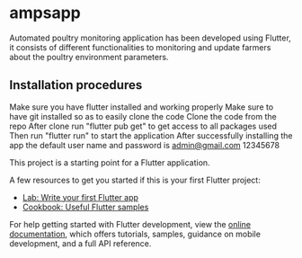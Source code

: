 # ampsapp

Automated poultry monitoring application has been developed using Flutter, it consists of different functionalities to monitoring and update farmers about the poultry environment parameters. 

## Installation procedures
Make sure you have flutter installed and working properly
Make sure to have git installed so as to easily clone the code
Clone the code from the repo
After clone run "flutter pub get" to get access to all packages used
Then run "flutter run" to start the application
After successfully installing the app the default user name and password is
admin@gmail.com
12345678

This project is a starting point for a Flutter application.

A few resources to get you started if this is your first Flutter project:

- [Lab: Write your first Flutter app](https://docs.flutter.dev/get-started/codelab)
- [Cookbook: Useful Flutter samples](https://docs.flutter.dev/cookbook)

For help getting started with Flutter development, view the
[online documentation](https://docs.flutter.dev/), which offers tutorials,
samples, guidance on mobile development, and a full API reference.

